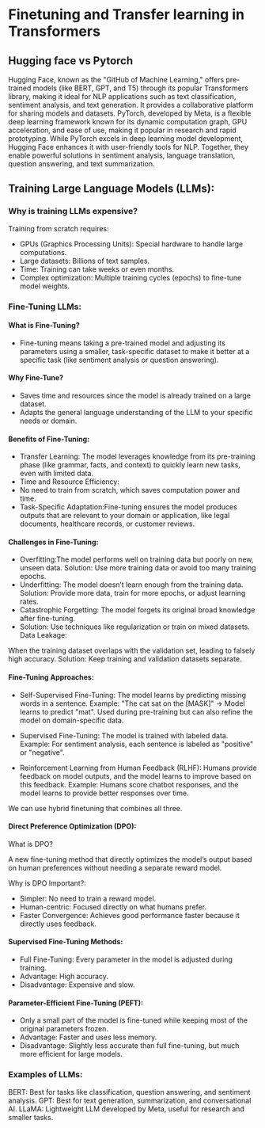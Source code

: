 
# Finetuning and Transfer learning in Transformers

## Hugging face vs Pytorch

 Hugging Face, known as the "GitHub of Machine Learning," offers pre-trained models (like BERT, GPT, and T5) through its popular Transformers library, making it ideal for NLP applications such as text classification, sentiment analysis, and text generation. It provides a collaborative platform for sharing models and datasets. PyTorch, developed by Meta, is a flexible deep learning framework known for its dynamic computation graph, GPU acceleration, and ease of use, making it popular in research and rapid prototyping. While PyTorch excels in deep learning model development, Hugging Face enhances it with user-friendly tools for NLP. Together, they enable powerful solutions in sentiment analysis, language translation, question answering, and text summarization.


## Training Large Language Models (LLMs):

### Why is training LLMs expensive?

Training from scratch requires:

 - GPUs (Graphics Processing Units): Special hardware to handle large computations.
 - Large datasets: Billions of text samples.
 - Time: Training can take weeks or even months.
 - Complex optimization: Multiple training cycles (epochs) to fine-tune model weights.

### Fine-Tuning LLMs:

#### What is Fine-Tuning?

 - Fine-tuning means taking a pre-trained model and adjusting its parameters using a smaller, task-specific dataset to make it better at a specific task (like sentiment analysis or question answering).

#### Why Fine-Tune?
 - Saves time and resources since the model is already trained on a large dataset.
 - Adapts the general language understanding of the LLM to your specific needs or domain.

#### Benefits of Fine-Tuning:

 - Transfer Learning: The model leverages knowledge from its pre-training phase (like grammar, facts, and context) to quickly learn new tasks, even with limited data.
 - Time and Resource Efficiency:
 - No need to train from scratch, which saves computation power and time.
 - Task-Specific Adaptation:Fine-tuning ensures the model produces outputs that are relevant to your domain or application, like legal documents, healthcare records, or customer reviews.


#### Challenges in Fine-Tuning:
 - Overfitting:The model performs well on training data but poorly on new, unseen data.
Solution: Use more training data or avoid too many training epochs.
 - Underfitting: The model doesn’t learn enough from the training data.
Solution: Provide more data, train for more epochs, or adjust learning rates.
 - Catastrophic Forgetting: The model forgets its original broad knowledge after fine-tuning.
 - Solution: Use techniques like regularization or train on mixed datasets.
Data Leakage:

When the training dataset overlaps with the validation set, leading to falsely high accuracy.
Solution: Keep training and validation datasets separate.

#### Fine-Tuning Approaches:
 - Self-Supervised Fine-Tuning: The model learns by predicting missing words in a sentence.
Example: "The cat sat on the [MASK]" → Model learns to predict "mat".
Used during pre-training but can also refine the model on domain-specific data.

 - Supervised Fine-Tuning: The model is trained with labeled data.
Example: For sentiment analysis, each sentence is labeled as "positive" or "negative".

 - Reinforcement Learning from Human Feedback (RLHF): Humans provide feedback on model outputs, and the model learns to improve based on this feedback.
Example: Humans score chatbot responses, and the model learns to provide better responses over time.

We can use hybrid finetuning that combines all three.

#### Direct Preference Optimization (DPO):

What is DPO?

A new fine-tuning method that directly optimizes the model’s output based on human preferences without needing a separate reward model.

Why is DPO Important?:
 - Simpler: No need to train a reward model.
 - Human-centric: Focused directly on what humans prefer.
 - Faster Convergence: Achieves good performance faster because it directly uses feedback.

#### Supervised Fine-Tuning Methods:
 - Full Fine-Tuning: Every parameter in the model is adjusted during training.
  - Advantage: High accuracy.
  - Disadvantage: Expensive and slow.

#### Parameter-Efficient Fine-Tuning (PEFT):

 - Only a small part of the model is fine-tuned while keeping most of the original parameters frozen.
  - Advantage: Faster and uses less memory.
  - Disadvantage: Slightly less accurate than full fine-tuning, but much more efficient for large models.

### Examples of LLMs:
BERT: Best for tasks like classification, question answering, and sentiment analysis.
GPT: Best for text generation, summarization, and conversational AI.
LLaMA: Lightweight LLM developed by Meta, useful for research and smaller tasks.
